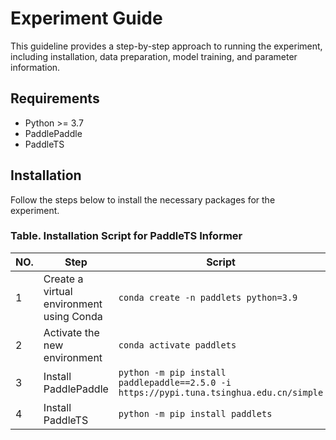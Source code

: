# Experiment Guide

This guideline provides a step-by-step approach to running the experiment, including installation, data preparation, model training, and parameter information.

## Requirements

- Python >= 3.7
- PaddlePaddle
- PaddleTS

## Installation

Follow the steps below to install the necessary packages for the experiment.

### Table. Installation Script for PaddleTS Informer

| NO. | Step                                 | Script                                                                                       |
|-----|--------------------------------------|----------------------------------------------------------------------------------------------|
|  1  | Create a virtual environment using Conda | `conda create -n paddlets python=3.9`                                                         |
|  2  | Activate the new environment           | `conda activate paddlets`                                                                     |
|  3  | Install PaddlePaddle                   | `python -m pip install paddlepaddle==2.5.0 -i https://pypi.tuna.tsinghua.edu.cn/simple`       |
|  4  | Install PaddleTS                       | `python -m pip install paddlets`                                                              |

